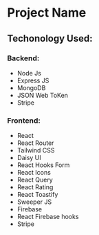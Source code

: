 # Project Name
## Techonology Used:
### Backend:
* Node Js
* Express JS
* MongoDB
* JSON Web ToKen
* Stripe
### Frontend:
* React
* React Router
* Tailwind CSS
* Daisy UI
* React Hooks Form
* React Icons
* React Query
* React Rating
* React Toastify
* Sweeper JS
* Firebase
* React Firebase hooks
* Stripe